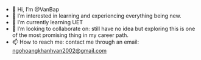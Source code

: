 - 👋 Hi, I’m @VanBap
- 👀 I’m interested in learning and experiencing everything being new.
- 🌱 I’m currently learning UET
- 💞️ I’m looking to collaborate on: still have no idea but exploring this is one of the most promising thing in my career path.
- 📫 How to reach me: contact me through an email: ngohoangkhanhvan2002@gmail.com 

<!---
VanBap/VanBap is a ✨ special ✨ repository because its `README.md` (this file) appears on your GitHub profile.
You can click the Preview link to take a look at your changes.
--->
